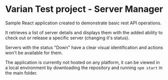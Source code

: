 # Varian Test project - Server Manager

Sample React application created to demonstrate basic rest API operations.

It retrieves a list of server details and displays them with the added ability to check out or release a specific server (changing it's status). 

Servers with the status "Down" have a clear visual identification and actions won't be available for them.

The application is currently not hosted on any platform, it can be viewed in a local environment by downloading 
the repository and running ```npm start``` in the main folder.